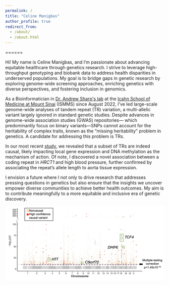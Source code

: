 ```yaml
---
permalink: /
title: "Celine Manigbas"
author_profile: true
redirect_from: 
  - /about/
  - /about.html
---
```


======

Hi! My name is Celine Manigbas, and I’m passionate about advancing equitable healthcare through genetics research. I strive to leverage high-throughput genotyping and biobank data to address health disparities in underserved populations. My goal is to bridge gaps in genetic research by exploring genome-wide screening approaches, enriching genetics with diverse perspectives, and fostering inclusion in genomics.

As a Bioinformatician in [Dr. Andrew Sharp's lab](https://profiles.mountsinai.org/andrew-j-sharp) at the [Icahn School of Medicine at Mount Sinai](https://icahn.mssm.edu/research/genomics/about) (ISMMS) since August 2022, I’ve led large-scale genome-wide analyses of tandem repeat (TR) variation, a multi-allelic variant largely ignored in standard genetic studies. Despite advances in genome-wide association studies (GWAS) repositories— which predominantly focus on binary variants—SNPs cannot account for the heritability of complex traits, known as the “missing heritability” problem in genetics. A candidate for addressing this problem is TRs. 

In our most recent [study](https://www.nature.com/articles/s41467-024-54678-0), we revealed that a subset of TRs are indeed causal, likely impacting local gene expression and DNA methylation as the mechanism of action. Of note, I discovered a novel association between a coding repeat in *HRCT1* and high blood pressure, further confirmed by associating the repeat’s allele length to aorta tissue expression. 

I envision a future where I not only to drive research that addresses pressing questions in genetics but also ensure that the insights we uncover empower diverse communities to achieve better health outcomes. My aim is to contribute meaningfully to a more equitable and inclusive era of genetic discovery.

![alt text](files/manhattanPlot_170kPheWAS.png)









